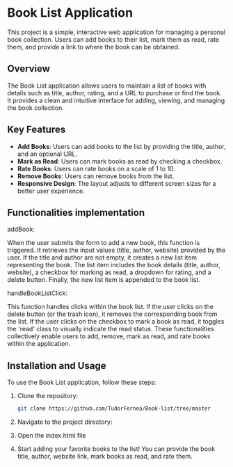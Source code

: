 # Book List Application

This project is a simple, interactive web application for managing a personal book collection. Users can add books to their list, mark them as read, rate them, and provide a link to where the book can be obtained.

## Overview

The Book List application allows users to maintain a list of books with details such as title, author, rating, and a URL to purchase or find the book. It provides a clean and intuitive interface for adding, viewing, and managing the book collection.

## Key Features

- **Add Books**: Users can add books to the list by providing the title, author, and an optional URL.
- **Mark as Read**: Users can mark books as read by checking a checkbox.
- **Rate Books**: Users can rate books on a scale of 1 to 10.
- **Remove Books**: Users can remove books from the list.
- **Responsive Design**: The layout adjusts to different screen sizes for a better user experience.

## Functionalities implementation

addBook:

When the user submits the form to add a new book, this function is triggered.
It retrieves the input values (title, author, website) provided by the user.
If the title and author are not empty, it creates a new list item representing the book.
The list item includes the book details (title, author, website), a checkbox for marking as read, a dropdown for rating, and a delete button.
Finally, the new list item is appended to the book list.


handleBookListClick:

This function handles clicks within the book list.
If the user clicks on the delete button (or the trash icon), it removes the corresponding book from the list.
If the user clicks on the checkbox to mark a book as read, it toggles the 'read' class to visually indicate the read status.
These functionalities collectively enable users to add, remove, mark as read, and rate books within the application.

## Installation and Usage

To use the Book List application, follow these steps:

1. Clone the repository:

   ```bash
   git clone https://github.com/TudorFernea/Book-list/tree/master

2. Navigate to the project directory:
    
3. Open the index.html file

4. Start adding your favorite books to the list! You can provide the book title, author, website link, mark books as read, and rate them.
